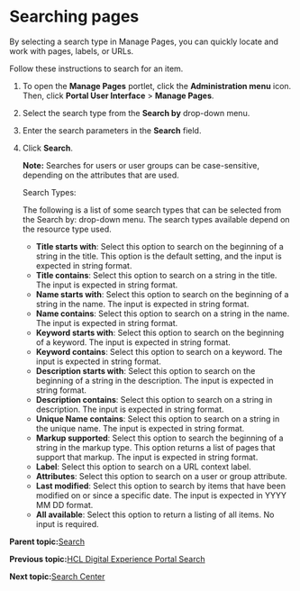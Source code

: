 # Searching pages

By selecting a search type in Manage Pages, you can quickly locate and work with pages, labels, or URLs.

Follow these instructions to search for an item.

1.  To open the **Manage Pages** portlet, click the **Administration menu** icon. Then, click **Portal User Interface** \> **Manage Pages**.

2.  Select the search type from the **Search by** drop-down menu.

3.  Enter the search parameters in the **Search** field.

4.  Click **Search**.

    **Note:** Searches for users or user groups can be case-sensitive, depending on the attributes that are used.

    Search Types:

    The following is a list of some search types that can be selected from the Search by: drop-down menu. The search types available depend on the resource type used.

    -   **Title starts with**: Select this option to search on the beginning of a string in the title. This option is the default setting, and the input is expected in string format.
    -   **Title contains**: Select this option to search on a string in the title. The input is expected in string format.
    -   **Name starts with**: Select this option to search on the beginning of a string in the name. The input is expected in string format.
    -   **Name contains**: Select this option to search on a string in the name. The input is expected in string format.
    -   **Keyword starts with**: Select this option to search on the beginning of a keyword. The input is expected in string format.
    -   **Keyword contains**: Select this option to search on a keyword. The input is expected in string format.
    -   **Description starts with**: Select this option to search on the beginning of a string in the description. The input is expected in string format.
    -   **Description contains**: Select this option to search on a string in description. The input is expected in string format.
    -   **Unique Name contains**: Select this option to search on a string in the unique name. The input is expected in string format.
    -   **Markup supported**: Select this option to search the beginning of a string in the markup type. This option returns a list of pages that support that markup. The input is expected in string format.
    -   **Label**: Select this option to search on a URL context label.
    -   **Attributes**: Select this option to search on a user or group attribute.
    -   **Last modified**: Select this option to search by items that have been modified on or since a specific date. The input is expected in YYYY MM DD format.
    -   **All available**: Select this option to return a listing of all items. No input is required.

**Parent topic:**[Search](../wcm/wcm_dev_search.md)

**Previous topic:**[HCL Digital Experience Portal Search](../admin-system/admsrch.md)

**Next topic:**[Search Center](../wcm/h_search_searchcenter.md)

